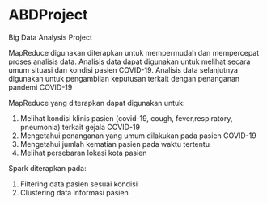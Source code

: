 # ABDProject
Big Data Analysis Project

MapReduce digunakan diterapkan untuk mempermudah dan mempercepat proses analisis data. Analisis data dapat digunakan untuk melihat secara umum situasi dan kondisi pasien COVID-19. Analisis data selanjutnya digunakan untuk pengambilan keputusan terkait dengan penanganan pandemi COVID-19

MapReduce yang diterapkan dapat digunakan untuk:
1. Melihat kondisi klinis pasien (covid-19, cough, fever,respiratory, pneumonia) terkait gejala COVID-19
2. Mengetahui penanganan yang umum dilakukan pada pasien COVID-19
3. Mengetahui jumlah kematian pasien pada waktu tertentu
4. Melihat persebaran lokasi kota pasien

Spark diterapkan pada:
1. Filtering data pasien sesuai kondisi
2. Clustering data informasi pasien
